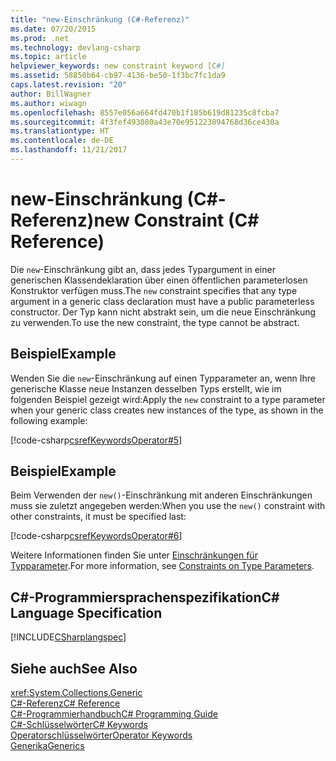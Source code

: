 ```yaml
---
title: "new-Einschränkung (C#-Referenz)"
ms.date: 07/20/2015
ms.prod: .net
ms.technology: devlang-csharp
ms.topic: article
helpviewer_keywords: new constraint keyword [C#]
ms.assetid: 58850b64-cb97-4136-be50-1f3bc7fc1da9
caps.latest.revision: "20"
author: BillWagner
ms.author: wiwagn
ms.openlocfilehash: 8557e056a664fd470b1f185b619d81235c8fcba7
ms.sourcegitcommit: 4f3fef493080a43e70e951223894768d36ce430a
ms.translationtype: HT
ms.contentlocale: de-DE
ms.lasthandoff: 11/21/2017
---
```

# <a name="new-constraint-c-reference"></a><span data-ttu-id="dfae7-102">new-Einschränkung (C#-Referenz)</span><span class="sxs-lookup"><span data-stu-id="dfae7-102">new Constraint (C# Reference)</span></span>
<span data-ttu-id="dfae7-103">Die `new`-Einschränkung gibt an, dass jedes Typargument in einer generischen Klassendeklaration über einen öffentlichen parameterlosen Konstruktor verfügen muss.</span><span class="sxs-lookup"><span data-stu-id="dfae7-103">The `new` constraint specifies that any type argument in a generic class declaration must have a public parameterless constructor.</span></span> <span data-ttu-id="dfae7-104">Der Typ kann nicht abstrakt sein, um die neue Einschränkung zu verwenden.</span><span class="sxs-lookup"><span data-stu-id="dfae7-104">To use the new constraint, the type cannot be abstract.</span></span>  
  
## <a name="example"></a><span data-ttu-id="dfae7-105">Beispiel</span><span class="sxs-lookup"><span data-stu-id="dfae7-105">Example</span></span>  
 <span data-ttu-id="dfae7-106">Wenden Sie die `new`-Einschränkung auf einen Typparameter an, wenn Ihre generische Klasse neue Instanzen desselben Typs erstellt, wie im folgenden Beispiel gezeigt wird:</span><span class="sxs-lookup"><span data-stu-id="dfae7-106">Apply the `new` constraint to a type parameter when your generic class creates new instances of the type, as shown in the following example:</span></span>  
  
 [!code-csharp[csrefKeywordsOperator#5](../../../csharp/language-reference/keywords/codesnippet/CSharp/new-constraint_1.cs)]  
  
## <a name="example"></a><span data-ttu-id="dfae7-107">Beispiel</span><span class="sxs-lookup"><span data-stu-id="dfae7-107">Example</span></span>  
 <span data-ttu-id="dfae7-108">Beim Verwenden der `new()`-Einschränkung mit anderen Einschränkungen muss sie zuletzt angegeben werden:</span><span class="sxs-lookup"><span data-stu-id="dfae7-108">When you use the `new()` constraint with other constraints, it must be specified last:</span></span>  
  
 [!code-csharp[csrefKeywordsOperator#6](../../../csharp/language-reference/keywords/codesnippet/CSharp/new-constraint_2.cs)]  
  
 <span data-ttu-id="dfae7-109">Weitere Informationen finden Sie unter [Einschränkungen für Typparameter](../../../csharp/programming-guide/generics/constraints-on-type-parameters.md).</span><span class="sxs-lookup"><span data-stu-id="dfae7-109">For more information, see [Constraints on Type Parameters](../../../csharp/programming-guide/generics/constraints-on-type-parameters.md).</span></span>  
  
## <a name="c-language-specification"></a><span data-ttu-id="dfae7-110">C#-Programmiersprachenspezifikation</span><span class="sxs-lookup"><span data-stu-id="dfae7-110">C# Language Specification</span></span>  
 [!INCLUDE[CSharplangspec](~/includes/csharplangspec-md.md)]  
  
## <a name="see-also"></a><span data-ttu-id="dfae7-111">Siehe auch</span><span class="sxs-lookup"><span data-stu-id="dfae7-111">See Also</span></span>  
 <xref:System.Collections.Generic>  
 [<span data-ttu-id="dfae7-112">C#-Referenz</span><span class="sxs-lookup"><span data-stu-id="dfae7-112">C# Reference</span></span>](../../../csharp/language-reference/index.md)  
 [<span data-ttu-id="dfae7-113">C#-Programmierhandbuch</span><span class="sxs-lookup"><span data-stu-id="dfae7-113">C# Programming Guide</span></span>](../../../csharp/programming-guide/index.md)  
 [<span data-ttu-id="dfae7-114">C#-Schlüsselwörter</span><span class="sxs-lookup"><span data-stu-id="dfae7-114">C# Keywords</span></span>](../../../csharp/language-reference/keywords/index.md)  
 [<span data-ttu-id="dfae7-115">Operatorschlüsselwörter</span><span class="sxs-lookup"><span data-stu-id="dfae7-115">Operator Keywords</span></span>](../../../csharp/language-reference/keywords/operator-keywords.md)  
 [<span data-ttu-id="dfae7-116">Generika</span><span class="sxs-lookup"><span data-stu-id="dfae7-116">Generics</span></span>](../../../csharp/programming-guide/generics/index.md)
